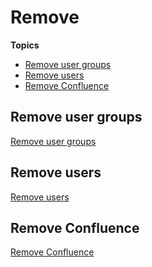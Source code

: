 # Remove

**Topics**

- [Remove user groups]()
- [Remove users]()
- [Remove Confluence]()

## Remove user groups
[Remove user groups](https://docs.developer.tech.gov.sg/docs/ship-hats-portal/#/manage-tools?id=remove-user-groups-from-a-project-tool)

## Remove users
[Remove users]()

## Remove Confluence

[Remove Confluence](https://docs.developer.tech.gov.sg/docs/ship-hats-portal/#/manage-tools?id=remove-project-tools)

